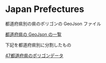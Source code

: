 Japan Prefectures
===============

都道府県別の県のポリゴンの GeoJson ファイル

[都道府県の GeoJson の一覧](https://github.com/ohwada/World_Countries/blob/main/geojson/japan_prefectures/geojson_list.md)

下記を都道府県別に分割したもの

[47都道府県のポリゴンデータ](https://japonyol.net/editor/article/47-prefectures-geojson.html)


